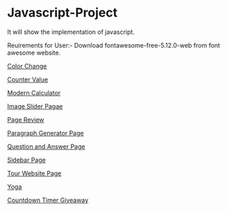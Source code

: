 # Javascript-Project
It will show the implementation of javascript.

Reuirements for User:-
Download fontawesome-free-5.12.0-web from font awesome website.



[Color Change](https://colorchangejs.netlify.app/)

[Counter Value](https://valuecounter.netlify.app/)

[Modern Calculator](https://calculatorismodern.netlify.app/)

[Image Slider Pagae](https://imagesliderpage.netlify.app/)

[Page Review](https://pagereview.netlify.app/)

[Paragraph Generator Page](https://paragraphgenerate.netlify.app/)

[Question and Answer Page](https://animeqna.netlify.app/)

[Sidebar Page](https://sidebarpage.netlify.app/)

[Tour Website Page](https://tourwebsitepage.netlify.app/)

[Yoga](https://yogatab.netlify.app/)

[Countdown Timer Giveaway](https://timercountdown0.netlify.app/)
